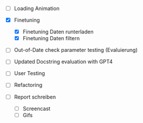 - [ ] Loading Animation

- [x] Finetuning
  - [x] Finetuning Daten runterladen
  - [x] Finetuning Daten filtern

- [ ] Out-of-Date check parameter testing (Evaluierung)
- [ ] Updated Docstring evaluation with GPT4
  
- [ ] User Testing
- [ ] Refactoring

- [ ] Report schreiben
  - [ ] Screencast
  - [ ] Gifs
